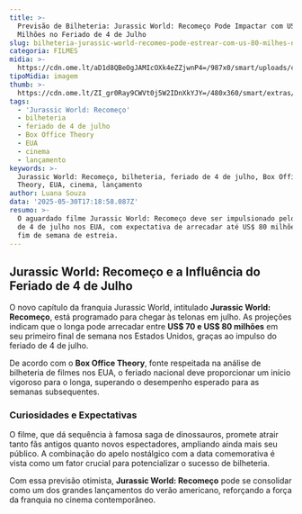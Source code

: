 ```yaml
---
title: >-
  Previsão de Bilheteria: Jurassic World: Recomeço Pode Impactar com US$ 80
  Milhões no Feriado de 4 de Julho
slug: bilheteria-jurassic-world-recomeo-pode-estrear-com-us-80-milhes-nos-eua
categoria: FILMES
midia: >-
  https://cdn.ome.lt/aD1d8QBeOgJAMIcOXk4eZZjwnP4=/987x0/smart/uploads/conteudo/fotos/OMELETE_CAPA_-_2025-05-30T103002.323_Zi1K2Mm.png
tipoMidia: imagem
thumb: >-
  https://cdn.ome.lt/ZI_gr0Ray9CWVt0j5W2IDnXkYJY=/480x360/smart/extras/conteudos/omelete_THUMB_-_2025-05-30T133515.546.png
tags:
  - 'Jurassic World: Recomeço'
  - bilheteria
  - feriado de 4 de julho
  - Box Office Theory
  - EUA
  - cinema
  - lançamento
keywords: >-
  Jurassic World: Recomeço, bilheteria, feriado de 4 de julho, Box Office
  Theory, EUA, cinema, lançamento
author: Luana Souza
data: '2025-05-30T17:18:58.087Z'
resumo: >-
  O aguardado filme Jurassic World: Recomeço deve ser impulsionado pelo feriado
  de 4 de julho nos EUA, com expectativa de arrecadar até US$ 80 milhões em seu
  fim de semana de estreia.
---
```


## Jurassic World: Recomeço e a Influência do Feriado de 4 de Julho

O novo capítulo da franquia Jurassic World, intitulado **Jurassic World: Recomeço**, está programado para chegar às telonas em julho. As projeções indicam que o longa pode arrecadar entre **US$ 70 e US$ 80 milhões** em seu primeiro final de semana nos Estados Unidos, graças ao impulso do feriado de 4 de julho.

De acordo com o **Box Office Theory**, fonte respeitada na análise de bilheteria de filmes nos EUA, o feriado nacional deve proporcionar um início vigoroso para o longa, superando o desempenho esperado para as semanas subsequentes.

### Curiosidades e Expectativas

O filme, que dá sequência à famosa saga de dinossauros, promete atrair tanto fãs antigos quanto novos espectadores, ampliando ainda mais seu público. A combinação do apelo nostálgico com a data comemorativa é vista como um fator crucial para potencializar o sucesso de bilheteria.

Com essa previsão otimista, **Jurassic World: Recomeço** pode se consolidar como um dos grandes lançamentos do verão americano, reforçando a força da franquia no cinema contemporâneo.
